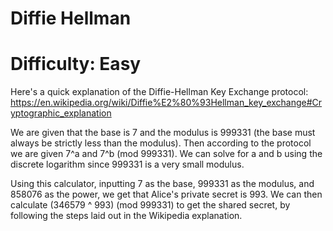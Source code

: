 # Diffie Hellman
# Difficulty: Easy

Here's a quick explanation of the Diffie-Hellman Key Exchange protocol: https://en.wikipedia.org/wiki/Diffie%E2%80%93Hellman_key_exchange#Cryptographic_explanation

We are given that the base is 7 and the modulus is 999331 (the base must 
always be strictly less than the modulus). Then according to the protocol
we are given 7^a and 7^b (mod 999331). We can solve for a and b using the 
discrete logarithm since 999331 is a very small modulus. 

Using this calculator, inputting 7 as the base, 999331 as the modulus, and 
858076 as the power, we get that Alice's private secret is 993. We can then
calculate (346579 ^ 993) (mod 999331) to get the shared secret, by following
the steps laid out in the Wikipedia explanation.